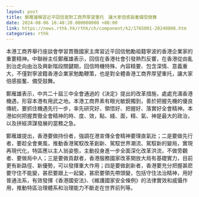 ```yaml
---
layout: post
title: 鄭雁雄稱習近平回信是對工商界厚望重托　讓大家倍感振奮備受鼓舞
date: 2024-08-06 16:48:20.000000000 +08:00
link: https://news.rthk.hk/rthk/ch/component/k2/1765001-20240806.htm
categories: rthk
---
```


本港工商界舉行座談會學習貫徹國家主席習近平回信勉勵祖籍寧波的香港企業家的重要精神。中聯辦主任鄭雁雄表示，回信在香港社會引發熱烈反響，在香港從由亂到治走向由治及興新階段關鍵期，回信時機特殊、內容精要、包含深情、意義重大，不僅對寧波籍香港企業家勉勵鞭策，也是對全體香港工商界厚望重托，讓大家倍感振奮、備受鼓舞。

鄭雁雄表示，中共二十屆三中全會通過的《決定》提出的改革措施，處處充滿香港機遇，形容本港有用武之地。本港工商界素有眼光敏銳獨到，善於把握先機的優良傳統，要抓住機遇先行一步，率先研究好、領悟好、把握好、落實好全會精神。本港如何把握貫徹全會精神的時、度、效，點、綫、面，精、氣、神是最大的政治，以及拼經濟謀發展的當務之急。

鄭雁雄提出，香港要做持份者，強調在港宣傳全會精神要理直氣壯；二是要做先行者，要趁全會東風，推動香港駕馭改革創新、駕馭世界潮流、駕馭新的變局，實現再現代化，特區應以主人翁姿態，主動投身進一步全面深化改革洪流，不做旁觀者、要做局中人；三是要做貢獻者，香港服務國家改革開放大局有基礎實力，目前更有新路徑、新優勢，可以發揮重大作用；四是要做創新者，香港要充分把握甚麽要守住不能變，甚麽要跟上一起變，甚麽要領先帶頭變，包括守住法治精神，用好普通法系，有效發揮《香港國安法》、《維護國家安全條例》的法律實效和威懾作用，推動特區治理體系和治理能力不斷走在世界前列等。
